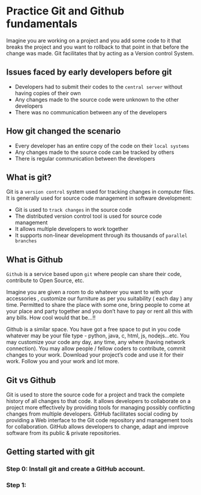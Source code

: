 # Practice Git and Github fundamentals

Imagine you are working on a project and you add some code to it that breaks the project and you want to rollback to that point in that before the change was made.
Git facilitates that by acting as a Version control System.

## Issues faced by early developers before git

* Developers had to submit their codes to the `central server` without having copies of their own
* Any changes made to the source code were unknown to the other developers
* There was no communication between any of the developers

## How git changed the scenario

* Every developer has an entire copy of the code on their `local systems`
* Any changes made to the source code can be tracked by others
* There is regular communication between the developers

## What is git?
 
Git is a `version control` system used for tracking changes in computer files. It is generally used for source code management in software development:

* Git is used to `track changes` in the source code
* The distributed version control tool is used for source code management
* It allows multiple developers to work together
* It supports non-linear development through its thousands of `parallel branches`

## What is Github

`Github` is a service based upon `git` where people can share their code, contribute to Open Source, etc. 

Imagine you are given a room to do whatever you want to with your accessories , customize our furniture as per you suitability ( each day ) any time. 
Permitted to share the place with some one, bring people to come at your place and party together and you don’t have to pay or rent all this with any bills. 
How cool would that be…!!

Github is a similar space. You have got a free space to put in you code whatever may be your file type - python, java, c, html, js, nodejs…etc. 
You may customize your code any day, any time, any where (having network connection). 
You may allow people / fellow coders to contribute, commit changes to your work. 
Download your project’s code and use it for their work. Follow you and your work and lot more.

## Git vs Github

Git is used to store the source code for a project and track the complete history of all changes to that code. It allows developers to collaborate on a project more effectively by providing tools for managing possibly conflicting changes from multiple developers. GitHub facilitates social coding by providing a Web interface to the Git code repository and management tools for collaboration. GitHub allows developers to change, adapt and improve software from its public & private repositories.

## Getting started with git

### Step 0: Install git and create a GitHub account.
### Step 1: 



